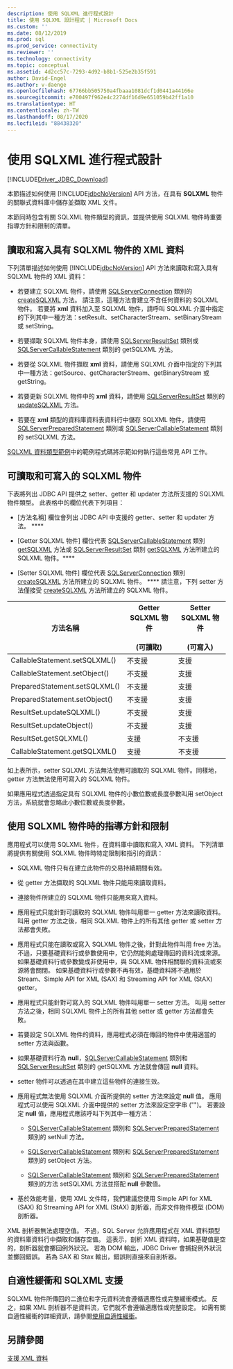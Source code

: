 ```yaml
---
description: 使用 SQLXML 進行程式設計
title: 使用 SQLXML 設計程式 | Microsoft Docs
ms.custom: ''
ms.date: 08/12/2019
ms.prod: sql
ms.prod_service: connectivity
ms.reviewer: ''
ms.technology: connectivity
ms.topic: conceptual
ms.assetid: 4d2cc57c-7293-4d92-b8b1-525e2b35f591
author: David-Engel
ms.author: v-daenge
ms.openlocfilehash: 67766bb505750a4fbaaa1081dcf1d0441a44166e
ms.sourcegitcommit: e700497f962e4c2274df16d9e651059b42ff1a10
ms.translationtype: HT
ms.contentlocale: zh-TW
ms.lasthandoff: 08/17/2020
ms.locfileid: "88438320"
---
```

# <a name="programming-with-sqlxml"></a>使用 SQLXML 進行程式設計
[!INCLUDE[Driver_JDBC_Download](../../includes/driver_jdbc_download.md)]

  本節描述如何使用 [!INCLUDE[jdbcNoVersion](../../includes/jdbcnoversion_md.md)] API 方法，在具有 **SQLXML** 物件的關聯式資料庫中儲存並擷取 XML 文件。  
  
 本節同時包含有關 SQLXML 物件類型的資訊，並提供使用 SQLXML 物件時重要指導方針和限制的清單。  
  
## <a name="reading-and-writing-xml-data-with-sqlxml-objects"></a>讀取和寫入具有 SQLXML 物件的 XML 資料  
 下列清單描述如何使用 [!INCLUDE[jdbcNoVersion](../../includes/jdbcnoversion_md.md)] API 方法來讀取和寫入具有 SQLXML 物件的 XML 資料：  
  
-   若要建立 SQLXML 物件，請使用 [SQLServerConnection](../../connect/jdbc/reference/sqlserverconnection-class.md) 類別的 [createSQLXML](../../connect/jdbc/reference/createsqlxml-method-sqlserverconnection.md) 方法。 請注意，這種方法會建立不含任何資料的 SQLXML 物件。 若要將 **xml** 資料加入至 SQLXML 物件，請呼叫 SQLXML 介面中指定的下列其中一種方法：setResult、setCharacterStream、setBinaryStream 或 setString。  
  
-   若要擷取 SQLXML 物件本身，請使用 [SQLServerResultSet](../../connect/jdbc/reference/sqlserverresultset-class.md) 類別或 [SQLServerCallableStatement](../../connect/jdbc/reference/sqlservercallablestatement-class.md) 類別的 getSQLXML 方法。  
  
-   若要從 SQLXML 物件擷取 **xml** 資料，請使用 SQLXML 介面中指定的下列其中一種方法：getSource、getCharacterStream、getBinaryStream 或 getString。  
  
-   若要更新 SQLXML 物件中的 **xml** 資料，請使用 [SQLServerResultSet](../../connect/jdbc/reference/sqlserverresultset-class.md) 類別的 [updateSQLXML](../../connect/jdbc/reference/updatesqlxml-method-sqlserverresultset.md) 方法。  
  
-   若要在 **xml** 類型的資料庫資料表資料行中儲存 SQLXML 物件，請使用 [SQLServerPreparedStatement](../../connect/jdbc/reference/sqlserverpreparedstatement-class.md) 類別或 [SQLServerCallableStatement](../../connect/jdbc/reference/sqlservercallablestatement-class.md) 類別的 setSQLXML 方法。  
  
 [SQLXML 資料類型範例](../../connect/jdbc/sqlxml-data-type-sample.md)中的範例程式碼將示範如何執行這些常見 API 工作。  
  
## <a name="readable-and-writable-sqlxml-objects"></a>可讀取和可寫入的 SQLXML 物件  
 下表將列出 JDBC API 提供之 setter、getter 和 updater 方法所支援的 SQLXML 物件類型。 此表格中的欄位代表下列項目：  
  
-   [方法名稱] 欄位會列出 JDBC API 中支援的 getter、setter 和 updater 方法。 ****  
  
-   [Getter SQLXML 物件] 欄位代表 [SQLServerCallableStatement](../../connect/jdbc/reference/sqlservercallablestatement-class.md) 類別 [getSQLXML](../../connect/jdbc/reference/getsqlxml-method-sqlservercallablestatement.md) 方法或 [SQLServerResultSet](../../connect/jdbc/reference/sqlserverresultset-class.md) 類別 [getSQLXML](../../connect/jdbc/reference/getsqlxml-method-sqlserverresultset.md) 方法所建立的 SQLXML 物件。****  
  
-   [Setter SQLXML 物件] 欄位代表 [SQLServerConnection](../../connect/jdbc/reference/sqlserverconnection-class.md) 類別 [createSQLXML](../../connect/jdbc/reference/createsqlxml-method-sqlserverconnection.md) 方法所建立的 SQLXML 物件。 **** 請注意，下列 setter 方法僅接受 [createSQLXML](../../connect/jdbc/reference/createsqlxml-method-sqlserverconnection.md) 方法所建立的 SQLXML 物件。  
  
|方法名稱|Getter SQLXML 物件<br /><br /> (可讀取)|Setter SQLXML 物件<br /><br /> (可寫入)|  
|-----------------|-------------------------------------------|-------------------------------------------|  
|CallableStatement.setSQLXML()|不支援|支援|  
|CallableStatement.setObject()|不支援|支援|  
|PreparedStatement.setSQLXML()|不支援|支援|  
|PreparedStatement.setObject()|不支援|支援|  
|ResultSet.updateSQLXML()|不支援|支援|  
|ResultSet.updateObject()|不支援|支援|  
|ResultSet.getSQLXML()|支援|不支援|  
|CallableStatement.getSQLXML()|支援|不支援|  
  
 如上表所示，setter SQLXML 方法無法使用可讀取的 SQLXML 物件。同樣地，getter 方法無法使用可寫入的 SQLXML 物件。  
  
 如果應用程式透過指定具有 SQLXML 物件的小數位數或長度參數叫用 setObject 方法，系統就會忽略此小數位數或長度參數。  
  
## <a name="guidelines-and-limitations-when-using-sqlxml-objects"></a>使用 SQLXML 物件時的指導方針和限制  
 應用程式可以使用 SQLXML 物件，在資料庫中讀取和寫入 XML 資料。 下列清單將提供有關使用 SQLXML 物件時特定限制和指引的資訊：  
  
-   SQLXML 物件只有在建立此物件的交易持續期間有效。  
  
-   從 getter 方法擷取的 SQLXML 物件只能用來讀取資料。  
  
-   連接物件所建立的 SQLXML 物件只能用來寫入資料。  
  
-   應用程式只能針對可讀取的 SQLXML 物件叫用單一 getter 方法來讀取資料。 叫用 getter 方法之後，相同 SQLXML 物件上的所有其他 getter 或 setter 方法都會失敗。  
  
-   應用程式只能在讀取或寫入 SQLXML 物件之後，針對此物件叫用 free 方法。 不過，只要基礎資料行或參數使用中，它仍然能夠處理傳回的資料流或來源。 如果基礎資料行或參數變成非使用中，與 SQLXML 物件相關聯的資料流或來源將會關閉。 如果基礎資料行或參數不再有效，基礎資料將不適用於 Stream、Simple API for XML (SAX) 和 Streaming API for XML (StAX) getter。  
  
-   應用程式只能針對可寫入的 SQLXML 物件叫用單一 setter 方法。 叫用 setter 方法之後，相同 SQLXML 物件上的所有其他 setter 或 getter 方法都會失敗。  
  
-   若要設定 SQLXML 物件的資料，應用程式必須在傳回的物件中使用適當的 setter 方法與函數。  
  
-   如果基礎資料行為 **null**，[SQLServerCallableStatement](../../connect/jdbc/reference/sqlservercallablestatement-class.md) 類別和 [SQLServerResultSet](../../connect/jdbc/reference/sqlserverresultset-class.md) 類別的 getSQLXML 方法就會傳回 **null** 資料。  
  
-   setter 物件可以透過在其中建立這些物件的連接生效。  
  
-   應用程式無法使用 SQLXML 介面所提供的 setter 方法來設定 **null** 值。 應用程式可以使用 SQLXML 介面中提供的 setter 方法來設定空字串 ("")。 若要設定 **null** 值，應用程式應該呼叫下列其中一種方法：  
  
    -   [SQLServerCallableStatement](../../connect/jdbc/reference/sqlservercallablestatement-class.md) 類別和 [SQLServerPreparedStatement](../../connect/jdbc/reference/sqlserverpreparedstatement-class.md) 類別的 setNull 方法。  
  
    -   [SQLServerCallableStatement](../../connect/jdbc/reference/sqlservercallablestatement-class.md) 類別和 [SQLServerPreparedStatement](../../connect/jdbc/reference/sqlserverpreparedstatement-class.md) 類別的 setObject 方法。  
  
    -   [SQLServerCallableStatement](../../connect/jdbc/reference/sqlservercallablestatement-class.md) 類別和 [SQLServerPreparedStatement](../../connect/jdbc/reference/sqlserverpreparedstatement-class.md) 類別的方法 setSQLXML 方法並搭配 **null** 參數值。  
  
-   基於效能考量，使用 XML 文件時，我們建議您使用 Simple API for XML (SAX) 和 Streaming API for XML (StAX) 剖析器，而非文件物件模型 (DOM) 剖析器。  
  
 XML 剖析器無法處理空值。 不過，SQL Server 允許應用程式在 XML 資料類型的資料庫資料行中擷取和儲存空值。 這表示，剖析 XML 資料時，如果基礎值是空的，剖析器就會擲回例外狀況。 若為 DOM 輸出，JDBC Driver 會捕捉例外狀況並擲回錯誤。 若為 SAX 和 Stax 輸出，錯誤則直接來自剖析器。  
  
## <a name="adaptive-buffering-and-sqlxml-support"></a>自適性緩衝和 SQLXML 支援  
 SQLXML 物件所傳回的二進位和字元資料流會遵循適應性或完整緩衝模式。 反之，如果 XML 剖析器不是資料流，它們就不會遵循適應性或完整設定。 如需有關自適性緩衝的詳細資訊，請參閱[使用自適性緩衝](../../connect/jdbc/using-adaptive-buffering.md)。  
  
## <a name="see-also"></a>另請參閱  
 [支援 XML 資料](../../connect/jdbc/supporting-xml-data.md)  
  
  

